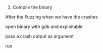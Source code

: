 1. Compile the binary








After the Fuzzing when we have the crashes

open binary with gdb and exploitable

pass a crash output as argument 

run <crashes output>
